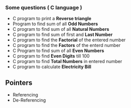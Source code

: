 ### Some questions ( **C** language )
- C program to print a **Reverse triangle**
- Program to find sum of all **Odd Numbers**
- C program to find sum of all **Natural Numbers**
- C program to find sum of first and **Last Number**
- C program to find the **Factorial** of the entered number
- C program to find the **Factors** of the enterd number
- C Program to find sum of all **Even Numbers**
- C program to find **Even Digits** till 100
- C program to find **Total Numbers** in entered number
- C program to calculate **Electricity Bill**
## Pointers
- Referencing
- De-Referencing
